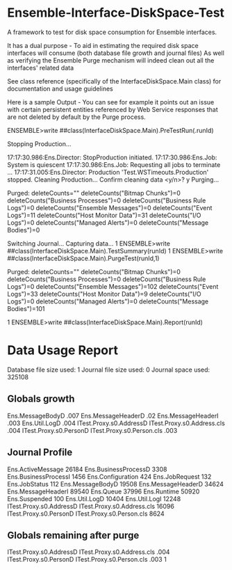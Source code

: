 # Ensemble-Interface-DiskSpace-Test
A framework to test for disk space consumption for Ensemble interfaces. 

It has a dual purpose - 
To aid in estimating the required disk space interfaces will consume (both database file growth and journal files) 
As well as verifying the Ensemble Purge mechanism will indeed clean out all the interfaces' related data 

See class reference (specifically of the InterfaceDiskSpace.Main class) for documentation and usage guidelines

Here is a sample Output -
You can see for example it points out an issue with certain persistent entities referenced by Web Service responses that are not deleted by default by the Purge process.

ENSEMBLE>write ##class(InterfaceDiskSpace.Main).PreTestRun(.runId)
 
Stopping Production...
 
17:17:30.986:Ens.Director: StopProduction initiated.
17:17:30.986:Ens.Job: System is quiescent
17:17:30.986:Ens.Job: Requesting all jobs to terminate ...
17:17:31.005:Ens.Director: Production 'Test.WSTimeouts.Production' stopped.
Cleaning Production...
Confirm cleaning data <y/n>?
y
Purging...
 
Purged:
deleteCounts=""
deleteCounts("Bitmap Chunks")=0
deleteCounts("Business Processes")=0
deleteCounts("Business Rule Logs")=0
deleteCounts("Ensemble Messages")=0
deleteCounts("Event Logs")=11
deleteCounts("Host Monitor Data")=31
deleteCounts("I/O Logs")=0
deleteCounts("Managed Alerts")=0
deleteCounts("Message Bodies")=0
 
Switching Journal...
Capturing data...
1
ENSEMBLE>write ##class(InterfaceDiskSpace.Main).TestSummary(runId)
1
ENSEMBLE>write ##class(InterfaceDiskSpace.Main).PurgeTest(runId,1)
 
 
Purged:
deleteCounts=""
deleteCounts("Bitmap Chunks")=0
deleteCounts("Business Processes")=0
deleteCounts("Business Rule Logs")=0
deleteCounts("Ensemble Messages")=102
deleteCounts("Event Logs")=33
deleteCounts("Host Monitor Data")=9
deleteCounts("I/O Logs")=0
deleteCounts("Managed Alerts")=0
deleteCounts("Message Bodies")=101
 
1
ENSEMBLE>write ##class(InterfaceDiskSpace.Main).Report(runId)
 
 
Data Usage Report
===========================
 
Database file size used: 1
Journal file size used: 0
Journal space used: 325108
 
Globals growth
----------------------
Ens.MessageBodyD                                                                     .007
Ens.MessageHeaderD                                                                   .02
Ens.MessageHeaderI                                                                   .003
Ens.Util.LogD                                                                        .004
ITest.Proxy.s0.AddressD            ITest.Proxy.s0.Address.cls                        .004
ITest.Proxy.s0.PersonD             ITest.Proxy.s0.Person.cls                         .003
 
Journal Profile
----------------------
Ens.ActiveMessage                                                                    26184
Ens.BusinessProcessD                                                                 3308
Ens.BusinessProcessI                                                                 1456
Ens.Configuration                                                                    424
Ens.JobRequest                                                                       132
Ens.JobStatus                                                                        112
Ens.MessageBodyD                                                                     19508
Ens.MessageHeaderD                                                                   34624
Ens.MessageHeaderI                                                                   89540
Ens.Queue                                                                            37996
Ens.Runtime                                                                          50920
Ens.Suspended                                                                        100
Ens.Util.LogD                                                                        10404
Ens.Util.LogI                                                                        12248
ITest.Proxy.s0.AddressD            ITest.Proxy.s0.Address.cls                        16096
ITest.Proxy.s0.PersonD             ITest.Proxy.s0.Person.cls                         8624
 
Globals remaining after purge
----------------------
ITest.Proxy.s0.AddressD            ITest.Proxy.s0.Address.cls                        .004
ITest.Proxy.s0.PersonD             ITest.Proxy.s0.Person.cls                         .003
1
